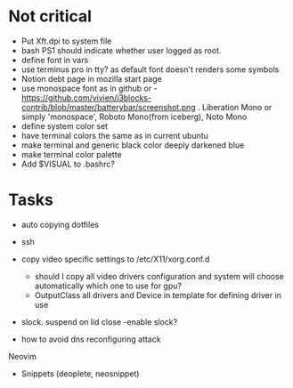 # Not critical

- Put Xft.dpi to system file
- bash PS1 should indicate whether user logged as root.
- define font in vars
- use terminus pro in tty? as default font doesn't renders some symbols
- Notion debt page in mozilla start page
- use monospace font as in github or - https://github.com/vivien/i3blocks-contrib/blob/master/batterybar/screenshot.png . Liberation Mono or simply 'monospace', Roboto Mono(from iceberg), Noto Mono
- define system color set
- have terminal colors the same as in current ubuntu
- make terminal and generic black color deeply darkened blue
- make terminal color palette
- Add \$VISUAL to .bashrc?

# Tasks

- auto copying dotfiles
- ssh

- copy video specific settings to /etc/X11/xorg.conf.d

  - should I copy all video drivers configuration and system will choose automatically which one to use for gpu?
  - OutputClass all drivers and Device in template for defining driver in use

- slock. suspend on lid close
  -enable slock?

- how to avoid dns reconfiguring attack

Neovim

- Snippets (deoplete, neosnippet)
